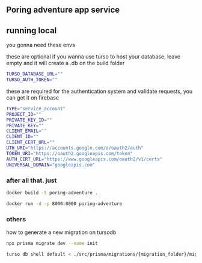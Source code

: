 ## Poring adventure app service

## running local

you gonna need these envs

these are optional if you wanna use turso to host your database, leave empty and it will create a .db on the build folder

```bash
TURSO_DATABASE_URL=""
TURSO_AUTH_TOKEN=""
```

these are required for the authentication system and validate requests, you can get it on firebase

```bash
TYPE="service_account"
PROJECT_ID=""
PRIVATE_KEY_ID=""
PRIVATE_KEY=""
CLIENT_EMAIL=""
CLIENT_ID=""
CLIENT_CERT_URL=""
UTH_URI="https://accounts.google.com/o/oauth2/auth"
TOKEN_URI="https://oauth2.googleapis.com/token"
AUTH_CERT_URL="https://www.googleapis.com/oauth2/v1/certs"
UNIVERSAL_DOMAIN="googleapis.com"
```

### after all that. just

```bash
docker build -t poring-adventure .

docker run -d -p 8000:8000 poring-adventure
```

### others

how to generate a new migration on tursodb

```bash
npx prisma migrate dev --name init
```

```bash
turso db shell default < ./src/prisma/migrations/{migration_folder}/migration.sql
```
